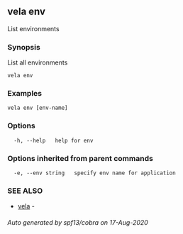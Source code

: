 ## vela env

List environments

### Synopsis

List all environments

```
vela env
```

### Examples

```
vela env [env-name]
```

### Options

```
  -h, --help   help for env
```

### Options inherited from parent commands

```
  -e, --env string   specify env name for application
```

### SEE ALSO

* [vela](vela.md)	 - 

###### Auto generated by spf13/cobra on 17-Aug-2020
